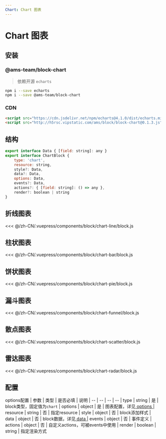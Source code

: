 ```yaml
---
Chart: Chart 图表
---
```

# Chart 图表

## 安装

### @ams-team/block-chart <Badge text="0.1.3"/>

> 依赖开源 `echarts`

```sh
npm i --save echarts
npm i --save @ams-team/block-chart
```

### CDN

```html
<script src="https://cdn.jsdelivr.net/npm/echarts@4.1.0/dist/echarts.min.js"></script>
<script src="http://h5rsc.vipstatic.com/ams/block/block-chart@0.1.3.js"></script>
```

## 结构

```js
export interface Data { [field: string]: any }
export interface ChartBlock {
    type: 'chart',
    resource: string,
    style?: Data,
    data?: Data,
    options: Data,
    events?: Data,
    actions?: { [field: string]: () => any },
    render?: boolean | string
}
```

## 折线图表
<ClientOnly>
<block-chart-line-demo />
</ClientOnly>

<<< @/zh-CN/.vuepress/components/block/chart-line/block.js

## 柱状图表
<ClientOnly>
<block-chart-bar-demo />
</ClientOnly>

<<< @/zh-CN/.vuepress/components/block/chart-bar/block.js

## 饼状图表
<ClientOnly>
<block-chart-pie-demo />
</ClientOnly>

<<< @/zh-CN/.vuepress/components/block/chart-pie/block.js

## 漏斗图表
<ClientOnly>
<block-chart-funnel-demo />
</ClientOnly>

<<< @/zh-CN/.vuepress/components/block/chart-funnel/block.js

## 散点图表

<ClientOnly>
<block-chart-scatter-demo />
</ClientOnly>

<<< @/zh-CN/.vuepress/components/block/chart-scatter/block.js

## 雷达图表
<ClientOnly>
<block-chart-radar-demo />
</ClientOnly>

<<< @/zh-CN/.vuepress/components/block/chart-radar/block.js


## 配置

options配置
| 参数 | 类型 | 是否必填 | 说明
| -- | -- | -- | --
| type | string | 是 | block类型，固定值为`chart`
| options | object | 是 | 图表配置，详见[ options ](./api.md#options-chart)
| resource | string | 否 | 指定resource
| style | object | 否 | block添加样式
| data | object | 否 | block数据，详见[ data ](./api.md#data)
| events | object | 否 | 事件定义
| actions | object | 否 | 自定义actions，可被events中使用
| render | boolean | string | 指定渲染方式



<!-- - 定制图表block基于echart插件实现
- 与其他block区别在于新增options配置项，options配置规则同echart配置对应
- 其他机制实现同ams基础block
- 区别：

    1、对options中的数据可使用'data.xxx'字符标识与block.data数据动态绑定

    2、数据变化只需关注block.data，即可实现图表更新 -->
